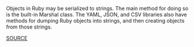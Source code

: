 Objects in Ruby may be serialized to strings.
The main method for doing so is the built-in Marshal class. The YAML, JSON, and CSV libraries also have methods for dumping Ruby objects into strings, and then creating objects from those strings.

[SOURCE](http://brakemanscanner.org/docs/warning_types/unsafe_deserialization/)